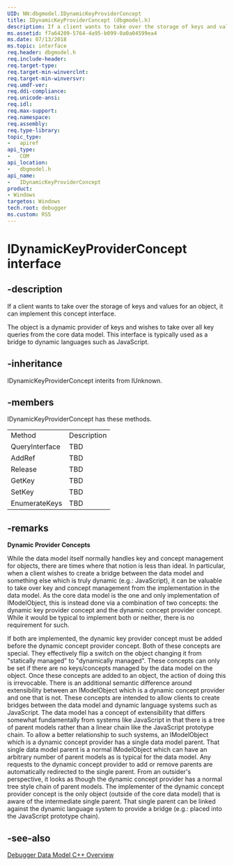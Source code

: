 ```yaml
---
UID: NN:dbgmodel.IDynamicKeyProviderConcept
title: IDynamicKeyProviderConcept (dbgmodel.h)
description: If a client wants to take over the storage of keys and values for an object, it can implement this concept interface.
ms.assetid: f7a64209-5764-4a95-b099-0a0a04599ea4
ms.date: 07/13/2018
ms.topic: interface
req.header: dbgmodel.h
req.include-header:
req.target-type:
req.target-min-winverclnt:
req.target-min-winversvr:
req.umdf-ver:
req.ddi-compliance:
req.unicode-ansi:
req.idl:
req.max-support:
req.namespace:
req.assembly:
req.type-library: 
topic_type: 
-	apiref
api_type: 
-	COM
api_location: 
-	dbgmodel.h
api_name: 
-	IDynamicKeyProviderConcept
product:
- Windows
targetos: Windows
tech.root: debugger
ms.custom: RS5
---
```


# IDynamicKeyProviderConcept interface

## -description

If a client wants to take over the storage of keys and values for an object, it can implement this concept interface.

The object is a dynamic provider of keys and wishes to take over all key queries from the core data model. This interface is typically used as a bridge to dynamic languages such as JavaScript.

## -inheritance
IDynamicKeyProviderConcept interits from IUnknown. 
## -members

<p>IDynamicKeyProviderConcept has these methods.</p>
<table>
	<tr>
		<td>Method</td>
		<td>Description</td>
	</tr>
	<tr>
		<td>QueryInterface</td>
		<td>TBD</td>
	</tr>
	<tr>
		<td>AddRef</td>
		<td>TBD</td>
	</tr>
	<tr>
		<td>Release</td>
		<td>TBD</td>
	</tr>
	<tr>
		<td>GetKey</td>
		<td>TBD</td>
	</tr>
	<tr>
		<td>SetKey</td>
		<td>TBD</td>
	</tr>
	<tr>
		<td>EnumerateKeys</td>
		<td>TBD</td>
	</tr>
</table>

## -remarks

**Dynamic Provider Concepts**

While the data model itself normally handles key and concept management for objects, there are times where that notion is less than ideal. In particular, when a client wishes to create a bridge between the data model and something else which is truly dynamic (e.g.: JavaScript), it can be valuable to take over key and concept management from the implementation in the data model. As the core data model is the one and only implementation of IModelObject, this is instead done via a combination of two concepts: the dynamic key provider concept and the dynamic concept provider concept. While it would be typical to implement both or neither, there is no requirement for such. 

If both are implemented, the dynamic key provider concept must be added before the dynamic concept provider concept. 
Both of these concepts are special. They effectively flip a switch on the object changing it from "statically managed" to "dynamically managed". These concepts can only be set if there are no keys/concepts managed by the data model on the object. Once these concepts are added to an object, the action of doing this is irrevocable. 
There is an additional semantic difference around extensibility between an IModelObject which is a dynamic concept provider and one that is not. These concepts are intended to allow clients to create bridges between the data model and dynamic language systems such as JavaScript. The data model has a concept of extensibility that differs somewhat fundamentally from systems like JavaScript in that there is a tree of parent models rather than a linear chain like the JavaScript prototype chain. To allow a better relationship to such systems, an IModelObject which is a dynamic concept provider has a single data model parent. That single data model parent is a normal IModelObject which can have an arbitrary number of parent models as is typical for the data model. Any requests to the dynamic concept provider to add or remove parents are automatically redirected to the single parent. From an outsider's perspective, it looks as though the dynamic concept provider has a normal tree style chain of parent models. The implementer of the dynamic concept provider concept is the only object (outside of the core data model) that is aware of the intermediate single parent. That single parent can be linked against the dynamic language system to provide a bridge (e.g.: placed into the JavaScript prototype chain). 


## -see-also

[Debugger Data Model C++ Overview](https://docs.microsoft.com/windows-hardware/drivers/debugger/data-model-cpp-overview)
